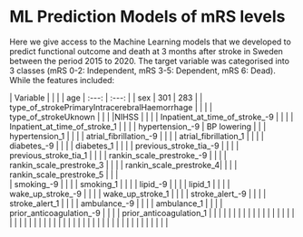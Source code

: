 # ML Prediction Models of mRS levels
Here we give access to the Machine Learning models that we developed to predict functional outcome and death at 3 months after stroke in Sweden between the period 2015 to 2020. The target variable was categorised into 3 classes (mRS 0-2: Independent, mRS 3-5: Dependent, mRS 6: Dead). While the features included:

| Variable |     |     |
| age   | :---: | :---: |
| sex | 301   | 283   |
| type_of_strokePrimaryIntracerebralHaemorrhage |     |     |
| type_of_strokeUknown |     |     |
|NIHSS  |     |     |
| Inpatient_at_time_of_stroke_-9 |     |     |
| Inpatient_at_time_of_stroke_1 |     |     |
| hypertension_-9 |  BP lowering   |     |
| hypertension_1 |     |     |
| atrial_fibrillation_-9 |     |     |
| atrial_fibrillation_1 |     |     |
| diabetes_-9 |     |     |
| diabetes_1 |     |     |
| previous_stroke_tia_-9 |     |     |
| previous_stroke_tia_1 |     |     |
| rankin_scale_prestroke_-9 |     |     |
| rankin_scale_prestroke_3 |     |     |
| rankin_scale_prestroke_4|     |     |
| rankin_scale_prestroke_5 |     |     |                   
| smoking_-9 |     |     | 
| smoking_1 |     |     | 
| lipid_-9 |     |     | 
| lipid_1 |     |     | 
| wake_up_stroke_-9 |     |     | 
| wake_up_stroke_1 |     |     | 
| stroke_alert_-9 |     |     | 
| stroke_alert_1 |     |     | 
| ambulance_-9 |     |     | 
| ambulance_1 |     |     | 
| prior_anticoagulation_-9 |     |     | 
| prior_anticoagulation_1 |     |     | 
|  |     |     | 
|  |     |     | 
|  |     |     | 
|  |     |     | 
|  |     |     | 
|  |     |     | 
|  |     |     | 
|  |     |     | 
|  |     |     | 
|  |     |     | 
|  |     |     | 
|  |     |     | 
                  
                  
                  
                  
                  
                  
                
